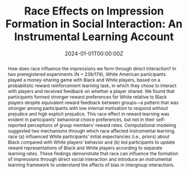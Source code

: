 ---
title: "Race Effects on Impression Formation in Social Interaction: An Instrumental Learning Account"
authors: "Iris J. Traast, **David T. Schultner**, Bertjan Doosje, David M. Amodio"
date: "2024-01-01T00:00:00Z"
doi: ""

# Schedule page publish date (NOT publication's date).
publishDate: "2024-01-01T00:00:00Z"

# Publication type.
# Accepts a single type but formatted as a YAML list (for Hugo requirements).
# Enter a publication type from the CSL standard.
publication_types: ["article"]

# Publication name and optional abbreviated publication name.
publication: ""
publication_short: ""

abstract: How does race influence the impressions we form through direct interaction? In two preregistered experiments (N = 239/179), White American participants played a money-sharing game with Black and White players, based on a probabilistic reward reinforcement learning task, in which they chose to interact with players and received feedback on whether a player shared. We found that participants formed stronger reward preferences for White relative to Black players despite equivalent reward feedback between groups—a pattern that was stronger among participants with low internal motivation to respond without prejudice and high explicit prejudice. This race effect in reward learning was evident in participants’ behavioral choice preferences, but not in their self-reported perceptions of group members’ reward rates. Computational modeling suggested two mechanisms through which race affected instrumental learning. race (a) influenced White participants’ initial expectancies (i.e., priors) about Black compared with White players’ behavior and (b) led participants to update reward representations of Black and White players according to separate learning rates. These findings demonstrate that race can influence the formation of impressions through direct social interaction and introduce an instrumental learning framework to understand the effects of bias in intergroup interactions.

# Summary. An optional shortened abstract.
summary: Iris J. Traast email the author, David T. Schultner, Bertjan Doosje, David M. Amodio

tags:
- Nature Communications

featured: false

links:
- name: Link
  url: https://psycnet.apa.org/fulltext/2024-51597-001.html
# url_dataset: '#'
# url_poster: '#'
# url_project: ''
# url_slides: ''
# url_source: '#'
# url_video: '#'

# Featured image
# To use, add an image named `featured.jpg/png` to your page's folder. 
image:
  caption: 'Image credit: [**Unsplash**](https://unsplash.com/photos/s9CC2SKySJM)'
  focal_point: ""
  preview_only: false

# Associated Projects (optional).
#   Associate this publication with one or more of your projects.
#   Simply enter your project's folder or file name without extension.
#   E.g. `internal-project` references `content/project/internal-project/index.md`.
#   Otherwise, set `projects: []`.
projects:
- internal-project

# Slides (optional).
#   Associate this publication with Markdown slides.
#   Simply enter your slide deck's filename without extension.
#   E.g. `slides: "example"` references `content/slides/example/index.md`.
#   Otherwise, set `slides: ""`.
slides: example
---